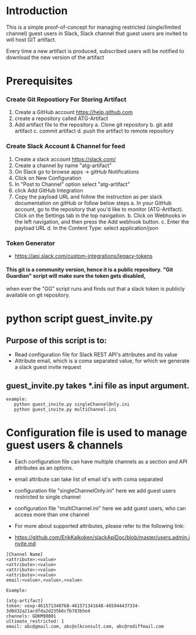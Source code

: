 
#  Introduction
This is a simple proof-of-concept for managing restricted (single/limited channel) 
guest users in Slack, Slack channel that guest users are invited to will host 
GIT artifact.

Every time a new artifact is produced, subscribed users will be notified to 
download the new version of the artifact


#  Prerequisites

###  Create Git Repostiory For Storing Artifact
1. Create a GitHub account https://help.github.com
2. create a repository called ATG-Artifact
3. Add artifact file to the repository
    a. Clone git repository 
    b. git add  artifact 
    c. commit artifact 
    d. push the artifact to remote repository
    

###  Create Slack Account & Channel for feed
1. Create a slack account https://slack.com/
2. Create a channel by name "atg-artifact"
3. On Slack go to browse apps -> gitHub Notifications
4. Click on New Configuration
5. In "Post to Channel" option select "atg-artifact"
6. click Add GitHub Integration
7. Copy the payload URL and follow the instruction as per slack documentation on gitHub or follow below steps
    a. In your GitHub account, go to the repository that you'd like to monitor (ATG-Artifact). 
       Click on the Settings tab in the top navigation.
    b. Click on Webhooks in the left navigation, and then press the Add webhook button.
    c. Enter the payload URL
    d. In the Content Type: select application/json

###  Token Generator    
* https://api.slack.com/custom-integrations/legacy-tokens
#### This git is a community version, hence it is a public repository. "Git Guardian" script will make sure the token gets disabled,
when ever the "GG" script runs and finds out that a slack token is publicly available on git repository.

#  python script guest_invite.py 

##  Purpose of this script is to: 
* Read configuration file for Slack REST API's  attributes and its value
* Attribute email, which is a coma separated value, for which we generate a slack guest invite request

##  guest_invite.py takes *.ini file as input argument.

```
example:
   python guest_invite.py singleChannelOnly.ini	
   python guest_invite.py multiChannel.ini
```
#  Configuration file is used to manage guest users & channels

* Each configuration file can have multiple channels as a section and
    API attributes as an options.
* email attribute can take list of email id's with coma separated 
* configuration file "singleChannelOnly.ini" here we add guest users restricted to single channel
* configuration file  "multiChannel.ini" here we add guest users, who can access more than 
    one channel

* For more about supported attributes, please refer to the following link:
* https://github.com/ErikKalkoken/slackApiDoc/blob/master/users.admin.invite.md
```	
[Channel Name]
<attribute>:<value>
<attribute>:<value>
<attribute>:<value>
<attribute>:<value>
email:<value>,<value>,<value>

Example:

[atg-artifact]
token: xoxp-461571340768-461571341648-465944437334-3d0d32a21acdfda2d235b6cfb783b5e4    
channels: GDKM90001
ultimate_restricted: 1
email: abc@gmail.com, abc@slkconsult.com, abc@rediffmail.com
```


